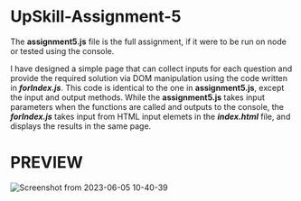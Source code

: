 # UpSkill-Assignment-5

The **assignment5.js** file is the full assignment, if it were to be run on node or tested using the console.



I have designed a simple page that can collect inputs for each question and provide the required solution via DOM manipulation using the code written in **_forIndex.js_**.
This code is identical to the one in **assignment5.js**, except the input and output methods.
While the **assignment5.js** takes input parameters when the functions are called and outputs to the console, the **_forIndex.js_** takes input from HTML input elemets in the **_index.html_** file, and displays the results in the same page.



# PREVIEW



![Screenshot from 2023-06-05 10-40-39](https://github.com/AnochiwaAlfred/UpSkill-Assignment-5/assets/42777193/9452d3a8-e15e-4eb0-9cbc-b7c64673a661)
